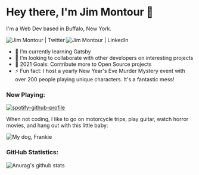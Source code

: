 # Hey there, I'm Jim Montour 👋
I'm a Web Dev based in Buffalo, New York. 

[<img align="left" alt="Jim Montour | Twitter" src="https://img.shields.io/badge/Twitter-Jim%20Montour-blue" />][twitter]
[<img align="left" alt="Jim Montour | LinkedIn" src="https://img.shields.io/badge/LinkedIn-Jim%20Montour-blue" />][linkedin]
<br>

- 🌱 I’m currently learning Gatsby
- 👯 I’m looking to collaborate with other developers on interesting projects
- 🥅 2021 Goals: Contribute more to Open Source projects
- ⚡ Fun fact: I host a yearly New Year's Eve Murder Mystery event with over 200 people playing unique characters.  It's a fantastic mess!

### Now Playing:
[![spotify-github-profile](https://spotify-github-profile.vercel.app/api/view?uid=1229681187&cover_image=true&theme=novatorem)](https://spotify-github-profile.vercel.app/api/view?uid=1229681187&redirect=true)

When not coding, I like to go on motorcycle trips, play guitar, watch horror movies, and hang out with this little baby:

![My dog, Frankie](http://jimmontour.com/frank.jpg)

### GitHub Statistics:

![Anurag's github stats](https://github-readme-stats.vercel.app/api?username=jimmontour&show_icons=true)

[website]: https://jimmontour.com
[twitter]: https://twitter.com/jimmontour
[linkedin]: https://linkedin.com/in/jimmontour
